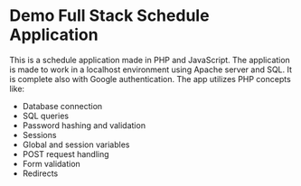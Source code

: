 # Demo Full Stack Schedule Application
This is a schedule application made in PHP and JavaScript. The application is made to work in a localhost environment using Apache server and SQL. It is complete also with Google authentication. The app utilizes PHP concepts like:
<ul>
  <li>Database connection</li>
  <li>SQL queries</li>
  <li>Password hashing and validation</li>
  <li>Sessions</li>
  <li>Global and session variables</li>
  <li>POST request handling</li>
  <li>Form validation</li>
  <li>Redirects</li>
</ul>

